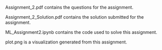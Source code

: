 Assignment_2.pdf contains the questions for the assignment.

Assignment_2_Solution.pdf contains the solution submitted for the assignment.

ML_Assignment2.ipynb contains the code used to solve this assignment.

plot.png is a visualization generated from this assignment.

